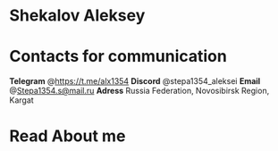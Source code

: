 # Shekalov Aleksey


# Contacts for communication
**Telegram** @https://t.me/alx1354
**Discord**  @stepa1354_aleksei
**Email**    @Stepa1354.s@mail.ru
**Adress**   Russia Federation, Novosibirsk Region, Kargat

# Read Аbout me
